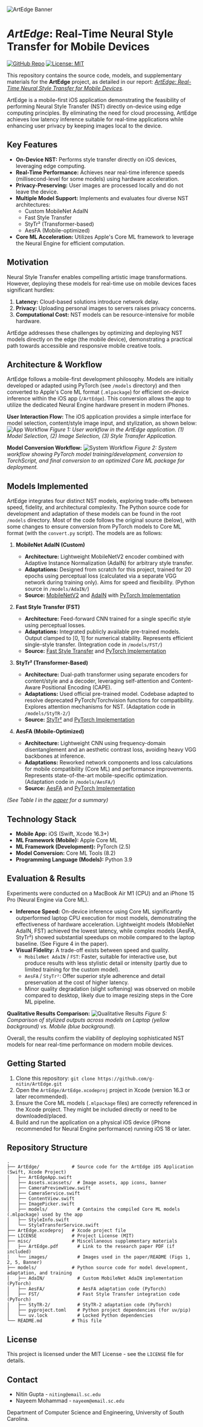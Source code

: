 ![ArtEdge Banner](ArtEdge/Assets.xcassets/ArtEdgeLogoBanner.imageset/ArtEdgeLogoBanner.png)

# _ArtEdge_: Real-Time Neural Style Transfer for Mobile Devices

[![GitHub Repo](https://img.shields.io/badge/GitHub-Repo-blue?logo=github)](https://github.com/g-nitin/ArtEdge)
[![License: MIT](https://img.shields.io/badge/License-MIT-yellow.svg)](https://opensource.org/licenses/MIT)

This repository contains the source code, models, and supplementary materials for the **ArtEdge** project, as detailed in our report: [_ArtEdge: Real-Time Neural Style Transfer for Mobile Devices_](misc/ArtEdge.pdf).

ArtEdge is a mobile-first iOS application demonstrating the feasibility of performing Neural Style Transfer (NST) directly on-device using edge computing principles. By eliminating the need for cloud processing, ArtEdge achieves low latency inference suitable for real-time applications while enhancing user privacy by keeping images local to the device.

## Key Features

- **On-Device NST:** Performs style transfer directly on iOS devices, leveraging edge computing.
- **Real-Time Performance:** Achieves near real-time inference speeds (millisecond-level for some models) using hardware acceleration.
- **Privacy-Preserving:** User images are processed locally and do not leave the device.
- **Multiple Model Support:** Implements and evaluates four diverse NST architectures:
  - Custom MobileNet AdaIN
  - Fast Style Transfer
  - StyTr² (Transformer-based)
  - AesFA (Mobile-optimized)
- **Core ML Acceleration:** Utilizes Apple's Core ML framework to leverage the Neural Engine for efficient computation.

## Motivation

Neural Style Transfer enables compelling artistic image transformations. However, deploying these models for real-time use on mobile devices faces significant hurdles:

1.  **Latency:** Cloud-based solutions introduce network delay.
2.  **Privacy:** Uploading personal images to servers raises privacy concerns.
3.  **Computational Cost:** NST models can be resource-intensive for mobile hardware.

ArtEdge addresses these challenges by optimizing and deploying NST models directly on the edge (the mobile device), demonstrating a practical path towards accessible and responsive mobile creative tools.

## Architecture & Workflow

ArtEdge follows a mobile-first development philosophy. Models are initially developed or adapted using PyTorch (see `/models` directory) and then converted to Apple's Core ML format (`.mlpackage`) for efficient on-device inference within the iOS app (`/ArtEdge`). This conversion allows the app to utilize the dedicated Neural Engine hardware present in modern iPhones.

**User Interaction Flow:**
The iOS application provides a simple interface for model selection, content/style image input, and stylization, as shown below:
![App Workflow](misc/images/ArtEdge-App.drawio.png)
_Figure 1: User workflow in the ArtEdge application. (1) Model Selection, (2) Image Selection, (3) Style Transfer Application._

**Model Conversion Workflow:**
![System Workflow](misc/images/workflow.png)
_Figure 2: System workflow showing PyTorch model training/development, conversion to TorchScript, and final conversion to an optimized Core ML package for deployment._

## Models Implemented

ArtEdge integrates four distinct NST models, exploring trade-offs between speed, fidelity, and architectural complexity. The Python source code for development and adaptation of these models can be found in the root `/models` directory. Most of the code follows the original source (below), with some changes to ensure conversion from PyTorch models to Core ML format (with the `convert.py` script). The models are as follows:

1.  **MobileNet AdaIN (Custom)**

    - **Architecture:** Lightweight MobileNetV2 encoder combined with Adaptive Instance Normalization (AdaIN) for arbitrary style transfer.
    - **Adaptations:** Designed from scratch for this project, trained for 20 epochs using perceptual loss (calculated via a separate VGG network during training only). Aims for speed and flexibility. (Python source in `/models/AdaIN/`)
    - **Source:** [MobileNetV2](https://arxiv.org/abs/1801.04381) and [AdaIN](https://arxiv.org/abs/1703.06868) with [PyTorch Implementation](https://github.com/xunhuang1995/AdaIN-style)

2.  **Fast Style Transfer (FST)**

    - **Architecture:** Feed-forward CNN trained for a single specific style using perceptual losses.
    - **Adaptations:** Integrated publicly available pre-trained models. Output clamped to [0, 1] for numerical stability. Represents efficient single-style transfer. (Integration code in `/models/FST/`)
    - **Source:** [Fast Style Transfer](https://arxiv.org/abs/1703.06868) and [PyTorch Implementation](https://github.com/igreat/fast-style-transfer/tree/main)

3.  **StyTr² (Transformer-Based)**

    - **Architecture:** Dual-path transformer using separate encoders for content/style and a decoder, leveraging self-attention and Content-Aware Positional Encoding (CAPE).
    - **Adaptations:** Used official pre-trained model. Codebase adapted to resolve deprecated PyTorch/Torchvision functions for compatibility. Explores attention mechanisms for NST. (Adaptation code in `/models/StyTR-2/`)
    - **Source:** [StyTr²](https://arxiv.org/abs/2208.12327) and [PyTorch Implementation](https://github.com/diyiiyiii/StyTR-2/tree/main)

4.  **AesFA (Mobile-Optimized)**
    - **Architecture:** Lightweight CNN using frequency-domain disentanglement and an aesthetic contrast loss, avoiding heavy VGG backbones at inference.
    - **Adaptations:** Reworked network components and loss calculations for mobile compatibility (Core ML) and performance improvements. Represents state-of-the-art mobile-specific optimization. (Adaptation code in `/models/AesFA/`)
    - **Source:** [AesFA](https://arxiv.org/abs/2209.00277) and [PyTorch Implementation](https://github.com/Sooyyoungg/AesFA)

_(See Table I in the [paper](misc/ArtEdge.pdf) for a summary)_

## Technology Stack

- **Mobile App:** iOS (Swift, Xcode 16.3+)
- **ML Framework (Mobile):** Apple Core ML
- **ML Framework (Development):** PyTorch (2.5)
- **Model Conversion:** Core ML Tools (8.2)
- **Programming Language (Models):** Python 3.9

## Evaluation & Results

Experiments were conducted on a MacBook Air M1 (CPU) and an iPhone 15 Pro (Neural Engine via Core ML).

- **Inference Speed:** On-device inference using Core ML significantly outperformed laptop CPU execution for most models, demonstrating the effectiveness of hardware acceleration. Lightweight models (MobileNet AdaIN, FST) achieved the lowest latency, while complex models (AesFA, StyTr²) showed substantial speedups on mobile compared to the laptop baseline. (See Figure 4 in the paper).
- **Visual Fidelity:** A trade-off exists between speed and quality.
  - `MobileNet AdaIN` / `FST`: Faster, suitable for interactive use, but produce results with less stylistic detail or intensity (partly due to limited training for the custom model).
  - `AesFA` / `StyTr²`: Offer superior style adherence and detail preservation at the cost of higher latency.
  - Minor quality degradation (slight softening) was observed on mobile compared to desktop, likely due to image resizing steps in the Core ML pipeline.

**Qualitative Results Comparison:**
![Qualitative Results](misc/images/ArtEdge-Results.drawio.png)
_Figure 5: Comparison of stylized outputs across models on Laptop (yellow background) vs. Mobile (blue background)._

Overall, the results confirm the viability of deploying sophisticated NST models for near real-time performance on modern mobile devices.

## Getting Started

1.  Clone this repository: `git clone https://github.com/g-nitin/ArtEdge.git`
2.  Open the `ArtEdge/ArtEdge.xcodeproj` project in Xcode (version 16.3 or later recommended).
3.  Ensure the Core ML models (`.mlpackage` files) are correctly referenced in the Xcode project. They might be included directly or need to be downloaded/placed.
4.  Build and run the application on a physical iOS device (iPhone recommended for Neural Engine performance) running iOS 18 or later.

## Repository Structure

```
.
├── ArtEdge/            # Source code for the ArtEdge iOS Application (Swift, Xcode Project)
│   ├── ArtEdgeApp.swift
│   ├── Assets.xcassets/  # Image assets, app icons, banner
│   ├── CameraPreviewView.swift
│   ├── CameraService.swift
│   ├── ContentView.swift
│   ├── ImagePicker.swift
│   ├── models/           # Contains the compiled Core ML models (.mlpackage) used by the app
│   ├── StyleInfo.swift
│   └── StyleTransferService.swift
├── ArtEdge.xcodeproj   # Xcode project file
├── LICENSE             # Project License (MIT)
├── misc/               # Miscellaneous supplementary materials
│   ├── ArtEdge.pdf       # Link to the research paper PDF (if included)
│   └── images/           # Images used in the paper/README (Figs 1, 2, 5, Banner)
├── models/             # Python source code for model development, adaptation, and training
│   ├── AdaIN/            # Custom MobileNet AdaIN implementation (PyTorch)
│   ├── AesFA/            # AesFA adaptation code (PyTorch)
│   ├── FST/              # Fast Style Transfer integration code (PyTorch)
│   ├── StyTR-2/          # StyTR-2 adaptation code (PyTorch)
│   ├── pyproject.toml    # Python project dependencies (for uv/pip)
│   └── uv.lock           # Locked Python dependencies
└── README.md           # This file
```

## License

This project is licensed under the MIT License - see the `LICENSE` file for details.

## Contact

- Nitin Gupta - `niting@email.sc.edu`
- Nayeem Mohammad - `nayeem@email.sc.edu`

Department of Computer Science and Engineering, University of South Carolina.
